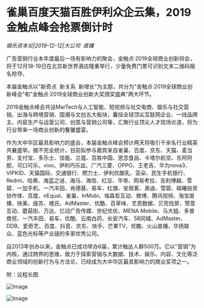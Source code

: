 # 雀巢百度天猫百胜伊利众企云集，2019金触点峰会抢票倒计时

*娱乐资本论|2019-12-12|大公司 
                                                直播*

广告营销行业本年度最后一场有影响力的聚会，金触点·2019全球商业创新将会，将于12月18-19日在北京新世界酒店隆重举行，少量免费门票可识别文末二维码报名抢夺。

本届金触点以"新奇点  新关系  新增长"为主题，共分为"金触点·2019全球商业创新峰会"和"金触点·2019全球商业创新大奖颁奖盛典"两大环节。

2019金触点峰会共设MarTech与人工智能、短视频与社交电商、娱乐与社交营销、出海与跨境营销、国潮与文创五大板块，囊括全球顶尖互联网企业、一线品牌主、内容生产与运营公司、创意与营销公司等，汇聚行业顶尖人才现场论道，将为行业带来一场商业创新的餮饕盛宴。

作为大中华区最具影响力的盛会，本届金触点峰会预计两天将吸引千余名行业精英共襄盛举。据不完全统计，目前拟参与嘉宾来自雀巢、百度、京东、天猫、麦当劳、支付宝、多乐士、佳能、兰蔻、百胜中国、思念食品、卡塔尔航空、东阿阿胶、可口可乐、vivo、伊利巧乐兹、广汽三菱、OPPO、王老吉、华为nova3、VIPKID、天猫国际、交通银行、燃力士、伊利优酸乳、亚朵、民生手机银行、Redmi、哈弗、海蓝之谜、海马、海信、红豆、华帝、网易考拉、吉利博越、雪碧、一加手机、一汽丰田、肯德基、易车、红旗、安居客、奥迪、雪碧、碚曦投资协作体、百度、nEqual、雀巢、InMobi、埃森哲互动、微博、腾讯视频、淘宝直播、快美、缇苏、楼氏、AdMaster、优酷、百草味、艺恩数据、贝壳找房、赞意互动、蘑菇街、万达、亿动广告传媒、世纪优优、MENA Mobile、马大姐、多普商贸、一汽丰田、易车、优酷、云南白药、长安汽车、58同城、AdMaster、DDB、爱奇艺、百度、抖音、京东、快手、芒果TV、优酷、火山直播、华扬联众、蓝色光标等产业链的多家优秀公司。

自2013年创办以来，金触点已成功举办6届，累计触达人群500万。它以"营销"为内核，通过跨界的思维，致力于探索营销与大数据、技术、娱乐、内容、文化等泛商业领域的创新行为与方法论，已经成为大中华区最具影响力的商业奖项之一。

附：议程长图

![Image](http://static.ylzbl.com/uploads/ueditor/php/upload/image/20191213/1576223922297650.jpeg)

![Image](http://static.ylzbl.com/uploads/ueditor/php/upload/image/20191213/1576223940530435.jpeg)

